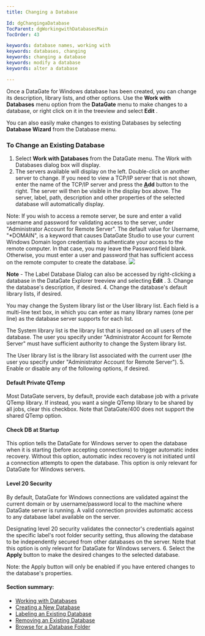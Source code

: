 ```yaml
---
title: Changing a Database

Id: dgChangingaDatabase
TocParent: dgWorkingwithDatabasesMain
TocOrder: 43

keywords: database names, working with
keywords: databases, changing
keywords: changing a database
keywords: modify a database
keywords: alter a database

---
```


Once a DataGate for Windows database has been created, you can change its description, library lists, and other options. Use the **Work with Databases** menu option from the **DataGate** menu to make changes to a database, or right click on it in the treeview and select **Edit** .

You can also easily make changes to existing Databases by selecting **Database Wizard** from the Database menu.

### To Change an Existing Database

1. Select **Work with <u>D</u>atabases**  from the DataGate menu. The Work with Databases dialog
					box will display.
2. The servers available will display on the left. Double-click on another server to change. If you
					need to view a TCP/IP server that is not shown, enter the name of the TCP/IP server and press
					the **<u>A</u>dd**  button to the right. The server will then be visible in the display box above. The
					server, label, path, description and other properties of the selected database will automatically
					display.

Note: If you wish to access a remote server, be sure and enter a valid username and password for validating access to the server, under "Administrator Account for Remote Server". The default value for Username, "*DOMAIN", is a keyword that causes DataGate Studio to use your current Windows Domain logon credentials to authenticate your access to the remote computer. In that case, you may leave the Password field blank. Otherwise, you must enter a user and password that has sufficient access on the remote computer to create the database.
![](..\images\DatabaseLabel.png)

**Note** - The Label Database Dialog can also be accessed by right-clicking a database in the DataGate Explorer treeview and selecting **Edit** .
3. Change the database's description, if desired.
4. Change the database's default library lists, if desired.

You may change the System library list or the User library list. Each field is a multi-line text box, in which you can enter as many library names (one per line) as the database server supports for each list.

The System library list is the library list that is imposed on all users of the database. The user you specify under "Administrator Account for Remote Server" must have sufficient authority to change the System library list.

The User library list is the library list associated with the current user (the user you specify under "Administrator Account for Remote Server").
5. Enable or disable any of the following options, if desired.	

#### Default Private QTemp
Most DataGate servers, by default, provide each database job with a private QTemp library. If instead, you want a single QTemp library to be shared by all jobs, clear this checkbox. Note that DataGate/400 does not support the shared QTemp option.

#### Check DB at Startup
This option tells the DataGate for Windows server to open the database when it is starting (before accepting connections) to trigger automatic index recovery. Without this option, automatic index recovery is not initiated until a connection attempts to open the database. This option is only relevant for DataGate for Windows servers.

#### Level 20 Security
By default, DataGate for Windows connections are validated against the current domain or by username/password local to the machine where DataGate server is running. A valid connection provides automatic access to any database label available on the server.

Designating level 20 security validates the connector's credentials against the specific label's root folder security setting, thus allowing the database to be independently secured from other databases on the server. Note that this option is only relevant for DataGate for Windows servers.
6. Select the **Appl<u>y</u>**  button to make the desired changes to the selected database.

Note: the Apply button will only be enabled if you have entered changes to the database's properties.

#### Section summary:

- <a href="dgWorkingwithDatabasesMain.htm" target="Main">Working with Databases</a>
- <a href="dgCreateaNewDatabase.htm" target="Main">Creating a New Database</a>
- <a href="dgLabelingaDatabase.htm" target="Main">Labeling an Existing Database</a>
- <a href="dgRemovingaDatabase.htm" target="Main">Removing an Existing Database</a>
- <a href="dgBrowsingDatabases.htm" target="Main">Browse for a Database Folder</a>

